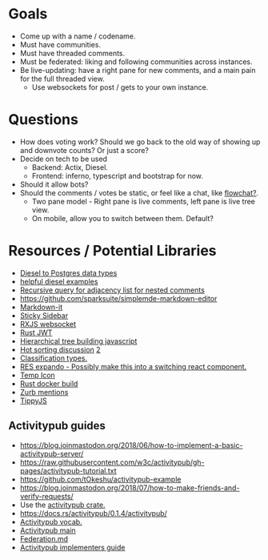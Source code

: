 # Goals

- Come up with a name / codename.
- Must have communities.
- Must have threaded comments.
- Must be federated: liking and following communities across instances.
- Be live-updating: have a right pane for new comments, and a main pain for the full threaded view.
  - Use websockets for post / gets to your own instance.

# Questions

- How does voting work? Should we go back to the old way of showing up and downvote counts? Or just a score?
- Decide on tech to be used
  - Backend: Actix, Diesel.
  - Frontend: inferno, typescript and bootstrap for now.
- Should it allow bots?
- Should the comments / votes be static, or feel like a chat, like [flowchat?](https://flow-chat.com).
  - Two pane model - Right pane is live comments, left pane is live tree view.
  - On mobile, allow you to switch between them. Default?

# Resources / Potential Libraries

- [Diesel to Postgres data types](https://kotiri.com/2018/01/31/postgresql-diesel-rust-types.html)
- [helpful diesel examples](http://siciarz.net/24-days-rust-diesel/)
- [Recursive query for adjacency list for nested comments](https://stackoverflow.com/questions/192220/what-is-the-most-efficient-elegant-way-to-parse-a-flat-table-into-a-tree/192462#192462)
- https://github.com/sparksuite/simplemde-markdown-editor
- [Markdown-it](https://github.com/markdown-it/markdown-it)
- [Sticky Sidebar](https://stackoverflow.com/questions/38382043/how-to-use-css-position-sticky-to-keep-a-sidebar-visible-with-bootstrap-4/49111934)
- [RXJS websocket](https://stackoverflow.com/questions/44060315/reconnecting-a-websocket-in-angular-and-rxjs/44067972#44067972)
- [Rust JWT](https://github.com/Keats/jsonwebtoken)
- [Hierarchical tree building javascript](https://stackoverflow.com/a/40732240/1655478)
- [Hot sorting discussion](https://meta.stackexchange.com/questions/11602/what-formula-should-be-used-to-determine-hot-questions) [2](https://medium.com/hacking-and-gonzo/how-reddit-ranking-algorithms-work-ef111e33d0d9)
- [Classification types.](https://www.reddit.com/r/ModeratorDuck/wiki/subreddit_classification)
- [RES expando - Possibly make this into a switching react component.](https://github.com/honestbleeps/Reddit-Enhancement-Suite/tree/d21f55c21e734f47d8ed03fe0ebce5b16653b0bd/lib/modules/hosts)
- [Temp Icon](https://www.flaticon.com/free-icon/mouse_194242)
- [Rust docker build](https://shaneutt.com/blog/rust-fast-small-docker-image-builds/)
- [Zurb mentions](https://github.com/zurb/tribute)
- [TippyJS](https://github.com/atomiks/tippyjs)

## Activitypub guides

- https://blog.joinmastodon.org/2018/06/how-to-implement-a-basic-activitypub-server/
- https://raw.githubusercontent.com/w3c/activitypub/gh-pages/activitypub-tutorial.txt
- https://github.com/tOkeshu/activitypub-example
- https://blog.joinmastodon.org/2018/07/how-to-make-friends-and-verify-requests/
- Use the [activitypub crate.](https://docs.rs/activitypub/0.1.4/activitypub/)
- https://docs.rs/activitypub/0.1.4/activitypub/
- [Activitypub vocab.](https://www.w3.org/TR/activitystreams-vocabulary/)
- [Activitypub main](https://www.w3.org/TR/activitypub/)
- [Federation.md](https://github.com/dariusk/gathio/blob/7fc93dbe9d4d99457a0e85c6c532112f415b7af2/FEDERATION.md)
- [Activitypub implementers guide](https://socialhub.activitypub.rocks/t/draft-guide-for-new-activitypub-implementers/479)
